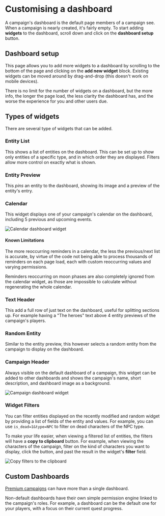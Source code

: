 # Customising a dashboard

A campaign's dashboard is the default page members of a campaign see. When a campaign is nearly created, it's fairly empty. To start adding **widgets** to the dashboard, scroll down and click on the **dashboard setup** button.

## Dashboard setup

This page allows you to add more widgets to a dashboard by scrolling to the bottom of the page and clicking on the **add new widget** block. Existing widgets can be moved around by drag-and-drop (this doesn't work on mobile devices).

There is no limit for the number of widgets on a dashboard, but the more info, the longer the page load, the less clarity the dashboard has, and the worse the experience for you and other users due.


## Types of widgets

There are several type of widgets that can be added.

### Entity List

This shows a list of entities on the dashboard. This can be set up to show only entities of a specific type, and in which order they are displayed. Filters allow more control on exactly what is shown.

### Entity Preview

This *pins* an entity to the dashboard, showing its image and a preview of the entity's entry.

### Calendar

This widget displays one of your campaign's calendar on the dashboard, including 5 previous and upcoming events.

![Calendar dashboard widget](img/dashboard-calendar.png)

#### Known Limitations

The more reoccurring reminders in a calendar, the less the previous/next list is accurate, by virtue of the code not being able to process thousands of reminders on each page load, each with custom reoccurring values and varying permissions.

Reminders reoccurring on moon phases are also completely ignored from the calendar widget, as those are impossible to calculate without regenerating the whole calendar.

### Text Header

This add a full row of just text on the dashboard, useful for splitting sections up. For example having a "The heroes" text above 4 entity previews of the campaign's players.

### Random Entity

Similar to the entity preview, this however selects a random entity from the campaign to display on the dashboard.

### Campaign Header

Always visible on the default dashboard of a campaign, this widget can be added to other dashboards and shows the campaign's name, short description, and dashboard image as a background.

![Campaign dashboard widget](img/dashboard-campaign.png)

### Widget Filters

You can filter entities displayed on the recently modified and random widget by providing a list of fields of the entity and values. For example, you can use `is_dead=1&type=NPC` to filter on dead characters of the NPC type.

To make your life easier, when viewing a filtered list of entities, the filters will have a **copy to clipboard** button. For example, when viewing the characters of the campaign, filter on the kind of characters you want to display, click the button, and past the result in the widget's **filter** field.

![Copy filters to the clipboard](img/dashboard-filters.png)



## Custom Dashboards

[Premium campaigns](https://kanka.io/premium) can have more than a single dashboard.

Non-default dashboards have their own simple permission engine linked to the campaign's roles. For example, a dashboard can be the default one for your players, with a focus on their current quest progress.